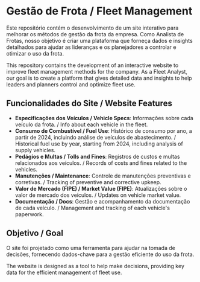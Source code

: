 # Gestão de Frota / Fleet Management

Este repositório contém o desenvolvimento de um site interativo para melhorar os métodos de gestão da frota da empresa. Como Analista de Frotas, nosso objetivo é criar uma plataforma que forneça dados e insights detalhados para ajudar as lideranças e os planejadores a controlar e otimizar o uso da frota.

This repository contains the development of an interactive website to improve fleet management methods for the company. As a Fleet Analyst, our goal is to create a platform that gives detailed data and insights to help leaders and planners control and optimize fleet use.

## Funcionalidades do Site / Website Features

- **Especificações dos Veículos / Vehicle Specs**: Informações sobre cada veículo da frota. / Info about each vehicle in the fleet.
- **Consumo de Combustível / Fuel Use**: Histórico de consumo por ano, a partir de 2024, incluindo análise de veículos de abastecimento. / Historical fuel use by year, starting from 2024, including analysis of supply vehicles.
- **Pedágios e Multas / Tolls and Fines**: Registros de custos e multas relacionados aos veículos. / Records of costs and fines related to the vehicles.
- **Manutenções / Maintenance**: Controle de manutenções preventivas e corretivas. / Tracking of preventive and corrective upkeep.
- **Valor de Mercado (FIPE) / Market Value (FIPE)**: Atualizações sobre o valor de mercado dos veículos. / Updates on vehicle market value.
- **Documentação / Docs**: Gestão e acompanhamento da documentação de cada veículo. / Management and tracking of each vehicle's paperwork.

## Objetivo / Goal

O site foi projetado como uma ferramenta para ajudar na tomada de decisões, fornecendo dados-chave para a gestão eficiente do uso da frota.

The website is designed as a tool to help make decisions, providing key data for the efficient management of fleet use.
